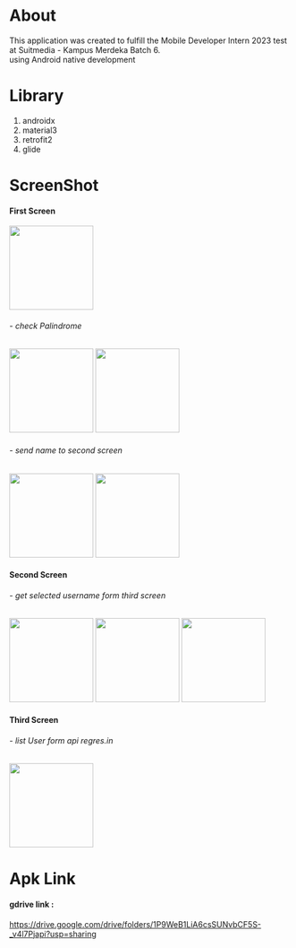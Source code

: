 # About
This application was created to fulfill the Mobile Developer Intern 2023 test at Suitmedia - Kampus Merdeka Batch 6.<br>
using Android native development

# Library
1. androidx
2. material3
3. retrofit2
4. glide
   
# ScreenShot
<h4> First Screen</h4>
<img src="https://github.com/itsmeyogs/KM_Test/assets/113589887/1784e11d-ed60-4e25-aa14-63414d674f01" width="150">  

<h6>- check Palindrome</h6>
<img src="https://github.com/itsmeyogs/KM_Test/assets/113589887/390a1c22-d72c-454b-a038-442a6832f241" width="150"> <img src="https://github.com/itsmeyogs/KM_Test/assets/113589887/d791b93f-c5cf-4df1-8683-2233766a3524" width="150">

<h6>- send name to second screen</h6>
<img src="https://github.com/itsmeyogs/KM_Test/assets/113589887/9dfe2895-1c5d-4fb6-9b75-4db9bb05bcaf" width="150"> <img src="https://github.com/itsmeyogs/KM_Test/assets/113589887/21e980cb-65c7-402a-9fd4-a94dfa344ff2" width="150">


<h4> Second Screen</h4>
<h6>- get selected username form third screen</h6>
<img src="https://github.com/itsmeyogs/KM_Test/assets/113589887/25d00ffa-001e-427d-aa7d-93ad0146e244" width="150"> <img src="https://github.com/itsmeyogs/KM_Test/assets/113589887/2e05f304-3948-459b-8149-c56d19e228de" width="150"> <img src="https://github.com/itsmeyogs/KM_Test/assets/113589887/6823cd17-c77f-4fa0-8a54-5034e473f1b1" width="150">


<h4> Third Screen</h4>
<h6>- list User form api regres.in</h6>
<img src="https://github.com/itsmeyogs/KM_Test/assets/113589887/ce26496e-f384-4069-8498-175d16569b56" width="150">


# Apk Link
<h4>gdrive link : </h4> <a href="https://drive.google.com/drive/folders/1P9WeB1LiA6csSUNvbCF5S-_v4l7Pjapi?usp=sharing">https://drive.google.com/drive/folders/1P9WeB1LiA6csSUNvbCF5S-_v4l7Pjapi?usp=sharing</a>

